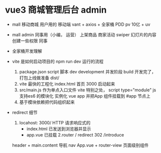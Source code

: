 # vue3 商城管理后台 admin

- mall 移动商城
    用户用的 移动端
    vant + axios + 全家桶
    PDD pv 10亿 + uv 

- mall admin
    同事用（小编， 运营）
    上架商品
    商家活动
    swiper 幻灯片的内容
    创建一些权限
    同事

- 全家桶开发理解

- vite 是如何启动项目的 npm run dev 运行的流程
    1. package.json script 脚本
        dev development  并发阶段
        build 开发完了， 打包上线做准备 dist/
    2. vite 最快的工程化
        index.html 首页 3000
        启动起来
    3. src/main.js 作为单点入口文件
        vite 特别之处， script type="module" js 支持es6 的模块化
        实例化 vue app
        并把App 组件挂载到 #app 节点上
    4. 基于模块依赖把代码组织起来

- redirect 细节
    1. locahost: 3000/
        HTTP 请求响应式的
        - index.html 已发送到浏览器并显示
        - app.vue 已挂载
    2.router
        /  redirect
        302  /introduce
        
    header + main.content
    导航 nav App.vue + router-view 页面级别组件


